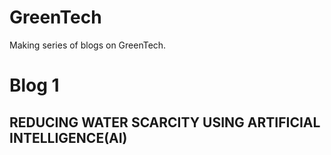 # GreenTech
Making series of blogs on GreenTech.

# Blog 1
## **REDUCING WATER SCARCITY USING ARTIFICIAL INTELLIGENCE(AI)**
